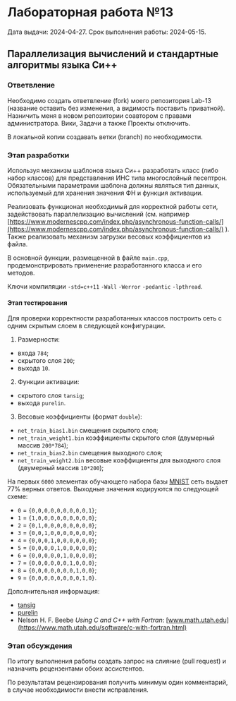 # Лабораторная работа №13
Дата выдачи: 2024-04-27. 
Срок выполнения работы: 2024-05-15.

## Параллелизация вычислений и стандартные алгоритмы языка Си++

### Ответвление
Необходимо создать ответвление (fork) моего репозитория Lab-13 (название
оставить без изменения, а видимость поставить приватной). Назничить меня в
новом репозитории соавтором с правами администратора. Вики, Задачи а также
Проекты отключить.

В локальной копии создавать ветки (branch) по необходимости.

### Этап разработки
Используя механизм шаблонов языка Си++ разработать класс (либо набор классов) 
для представления ИНС типа многослойный песептрон. Обязательными параметрами 
шаблона должны являться тип данных, используемый для хранения значения ФН 
и функция активации. 

Реализовать функционал необходимый для корректной работы сети, 
задействовать параллелизацию вычислений (см. например 
[https://www.modernescpp.com/index.php/asynchronous-function-calls/](https://www.modernescpp.com/index.php/asynchronous-function-calls/)
).
Также реализовать механизм загрузки весовых коэффициентов из файла.

В основной функции, размещенной в файле `main.cpp`, продемонстрировать 
применение разработанного класса и его методов.

Ключи компиляции `-std=c++11` `-Wall` `-Werror` `-pedantic` `-lpthread`. 

#### Этап тестирования
Для проверки корректности разработанных классов построить сеть с одним 
скрытым слоем в следующей конфигурации. 
1. Размерности:
  - входа `784`;
  - скрытого слоя `200`;
  - выхода `10`.
2. Функции активации:
  - скрытого слоя  `tansig`;
  - выхода `purelin`.
3. Весовые коэффициенты (формат `double`):
  - `net_train_bias1.bin` смещения скрытого слоя;
  - `net_train_weight1.bin` коэффициенты скрытого слоя (двумерный массив `200*784`);
  - `net_train_bias2.bin` смещения выходного слоя;
  - `net_train_weight2.bin` весовые коэффициенты для выходного слоя (двумерный массив `10*200`);

На первых `6000` элементах обучающего набора базы [MNIST](http://yann.lecun.com/exdb/mnist/) 
cеть выдает 77% верных ответов. Выходные значения кодируются по следующей схеме:
  - `0` = `{0,0,0,0,0,0,0,0,0,1}`;
  - `1` = `{1,0,0,0,0,0,0,0,0,0}`;
  - `2` = `{0,1,0,0,0,0,0,0,0,0}`;
  - `3` = `{0,0,1,0,0,0,0,0,0,0}`;
  - `4` = `{0,0,0,1,0,0,0,0,0,0}`;
  - `5` = `{0,0,0,0,1,0,0,0,0,0}`;
  - `6` = `{0,0,0,0,0,1,0,0,0,0}`;
  - `7` = `{0,0,0,0,0,0,1,0,0,0}`;
  - `8` = `{0,0,0,0,0,0,0,1,0,0}`;
  - `9` = `{0,0,0,0,0,0,0,0,1,0}`.

Дополнительная информация:
  * [tansig](http://matlab.izmiran.ru/help/toolbox/nnet/tansig.html)
  * [purelin](http://matlab.izmiran.ru/help/toolbox/nnet/purelin.html)
  * Nelson H. F. Beebe *Using C and C++ with Fortran*: [www.math.utah.edu](https://www.math.utah.edu/software/c-with-fortran.html)

### Этап обсуждения
По итогу выполнения работы создать запрос на слияние (pull request) 
и назначить рецензентами обоих ассистентов.

По результатам рецензирования получить минимум один комментарий, 
в случае необходимости внести исправления.

